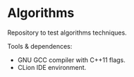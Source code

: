 # Algorithms
Repository to test algorithms techniques.

Tools & dependences:
 - GNU GCC compiler with C++11 flags.
 - CLion IDE environment.
 
